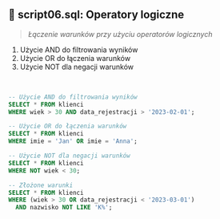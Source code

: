 ## 📝 script06.sql: Operatory logiczne

> *Łączenie warunków przy użyciu operatorów logicznych*

1. Użycie AND do filtrowania wyników
2. Użycie OR do łączenia warunków
3. Użycie NOT dla negacji warunków
<br>

``` sql
-- Użycie AND do filtrowania wyników
SELECT * FROM klienci
WHERE wiek > 30 AND data_rejestracji > '2023-02-01';

-- Użycie OR do łączenia warunków
SELECT * FROM klienci
WHERE imie = 'Jan' OR imie = 'Anna';

-- Użycie NOT dla negacji warunków
SELECT * FROM klienci
WHERE NOT wiek < 30;

-- Złożone warunki
SELECT * FROM klienci
WHERE (wiek > 30 OR data_rejestracji < '2023-03-01') 
  AND nazwisko NOT LIKE 'K%';
```
